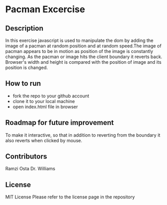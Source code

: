 # Pacman Excercise
## Description
In this exercise javascript is used to manipulate the dom by adding the image of a pacman at random position and at random speed.The image of pacman appears to be in motion as position of the image is constantly changing. As the pacman or image hits the client boundary it reverts back. Browser's width and height is compared with the position of image and its position is changed.
## How to run
<ul>
  <li>fork the repo to your github account</li>
  <li>clone it to your local machine</li>
  <li>open index.html file in browser</li>
 </ul>
 
## Roadmap for future improvement
To make it interactive, so that in addition to reverting from the boundary it also reverts when clicked by mouse.
## Contributors
Ramzi Osta
Dr. Williams
## License
MIT License
Please refer to the license page in the repository
